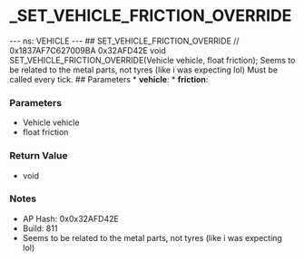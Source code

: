# _SET_VEHICLE_FRICTION_OVERRIDE

--- ns: VEHICLE --- ## SET_VEHICLE_FRICTION_OVERRIDE  // 0x1837AF7C627009BA 0x32AFD42E void SET_VEHICLE_FRICTION_OVERRIDE(Vehicle vehicle, float friction);  Seems to be related to the metal parts, not tyres (like i was expecting lol) Must be called every tick.  ## Parameters * **vehicle**: * **friction**:

### Parameters
* Vehicle vehicle
* float friction

### Return Value
* void

### Notes
* AP Hash: 0x0x32AFD42E
* Build: 811
* Seems to be related to the metal parts, not tyres (like i was expecting lol)

